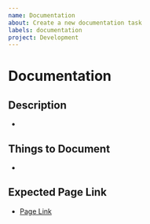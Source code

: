 ```yaml
---
name: Documentation
about: Create a new documentation task
labels: documentation
project: Development
---
```


# Documentation

## Description

*

## Things to Document

*

## Expected Page Link

* [Page Link]()
